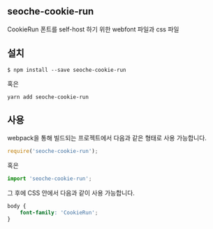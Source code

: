 
seoche-cookie-run
---------------------

CookieRun 폰트를 self-host 하기 위한 webfont 파일과 css 파일

설치
----

```
$ npm install --save seoche-cookie-run
```

혹은

```
yarn add seoche-cookie-run
```

사용
----

webpack을 통해 빌드되는 프로젝트에서 다음과 같은 형태로 사용 가능합니다.

```js
require('seoche-cookie-run');
```

혹은

```js
import 'seoche-cookie-run';
```

그 후에 CSS 안에서 다음과 같이 사용 가능합니다.

```css
body {
    font-family: 'CookieRun';
}
```
